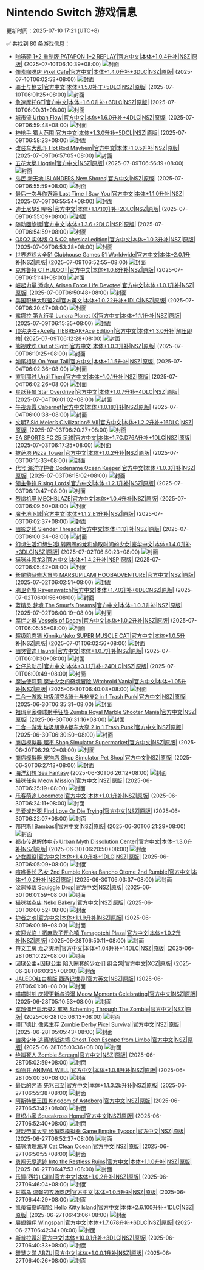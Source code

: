 # Nintendo Switch 游戏信息
更新时间：2025-07-10 17:21 (UTC+8)

✅ 共找到 80 条游戏信息：

- [啪嗒砰 1+2 重制版 PATAPON 1+2 REPLAY|官方中文|本体+1.0.4升补|NSZ|原版|](https://www.gamer520.com/95863.html) (2025-07-10T06:10:39+08:00)
  ![封面](https://shared.cdn.queniuqe.com/store_item_assets/steam/apps/2383200/def6952730d17905e2f4c53544ed64c6ae956634/capsule_616x353.jpg?t=1751985194)
- [像素咖啡店 Pixel Cafe|官方中文|本体+1.4.0升补+3DLC|NSZ|原版|](https://www.gamer520.com/69179.html) (2025-07-10T06:02:53+08:00)
  ![封面](https://ig.freer.blog/2023/12/11/f0d04e99a7bd2.jpg)
- [骑士与枪支|官方中文|本体+1.5.0补丁+5DLC|NSZ|原版|](https://www.gamer520.com/22243.html) (2025-07-10T06:01:25+08:00)
  ![封面](https://shared.cdn.queniuqe.com/store_item_assets/steam/apps/2175090/capsule_616x353.jpg?t=1713369673)
- [急速摩托GT|官方中文|本体+1.6.0升补+6DLC|NSZ|原版|](https://www.gamer520.com/26276.html) (2025-07-10T06:00:31+08:00)
  ![封面](https://assets.nintendo.com/image/upload/c_limit,f_auto,h_400,q_auto,w_700/v1/Legacy%20Videos/posters/43cjVraDE68FrkYD7iGyyJe1TktUwb_c)
- [城市流 Urban Flow|官方中文|本体+1.6.0升补+4DLC|NSZ|原版|](https://www.gamer520.com/5049.html) (2025-07-09T06:59:48+08:00)
  ![封面](https://shared.cdn.queniuqe.com/store_item_assets/steam/apps/2235340/capsule_616x353.jpg?t=1704295118)
- [神枪手 猎人范围|官方中文|本体+1.3.0升补+5DCL|NSZ|原版|](https://www.gamer520.com/53835.html) (2025-07-09T06:58:23+08:00)
  ![封面](https://img.piclabo.xyz/2024/05/16/6b85d1363434e.jpg)
- [改装车大乱斗 Hot Rod Mayhem|官方中文|本体+1.0.5升补|NSZ|原版|](https://www.gamer520.com/91379.html) (2025-07-09T06:57:05+08:00)
  ![封面](https://shared.cdn.queniuqe.com/store_item_assets/steam/apps/3062040/9472ceccc43695bff38ecd9464e022284260e71f/capsule_616x353.jpg?t=1743243579)
- [五花大绑 Hogtie|官方中文|NSZ|原版|](https://www.gamer520.com/95855.html) (2025-07-09T06:56:19+08:00)
  ![封面](https://assets.nintendo.com/image/upload/ar_16:9,c_lpad,w_1240/b_white/f_auto/q_auto/ncom/software/switch/70010000094972/9381902476dfe78dbc40440676ac8ad0b3bc1de0765eaeeca30e1d1f6706bb67)
- [岛民 新天地 ISLANDERS New Shores|官方中文|NSZ|原版|](https://www.gamer520.com/95853.html) (2025-07-09T06:55:59+08:00)
  ![封面](https://img-eshop.cdn.nintendo.net/i/52be9d2faed36575a5d638ed048d1f8b751414f1dfd1d6ceaa79f3204da4bf4c.jpg?w=1000)
- [最后一次与你邂逅 Last Time I Saw You|官方中文|本体+1.1.0升补|NSZ|](https://www.gamer520.com/95851.html) (2025-07-09T06:55:54+08:00)
  ![封面](https://shared.cdn.queniuqe.com/store_item_assets/steam/apps/1909750/capsule_616x353.jpg?t=1733905792)
- [迪士尼梦幻星谷|官方中文|本体+1.17.10升补+2DLC|NSZ|原版|](https://www.gamer520.com/41011.html) (2025-07-09T06:55:09+08:00)
  ![封面](https://shared.cdn.queniuqe.com/store_item_assets/steam/apps/1401590/capsule_616x353.jpg?t=1689883856)
- [随动回旋镖|官方中文|本体+1.3.6+2DLC|NSP|原版|](https://www.gamer520.com/18162.html) (2025-07-09T06:54:59+08:00)
  ![封面](https://shared.cdn.queniuqe.com/store_item_assets/steam/apps/965680/capsule_616x353.jpg?t=1718174787)
- [Q&Q2 实体版 Q & Q2 physical edition|官方中文|本体+1.0.3升补|NSZ|原版|](https://www.gamer520.com/95847.html) (2025-07-09T06:53:38+08:00)
  ![封面](https://s1.imagehub.cc/images/2025/07/10/be688280fc6efec9e227ec34a8aa8388.jpg)
- [世界游戏大全51 Clubhouse Games 51 Worldwide|官方中文|本体+2.0.1升补|NSZ|原版|](https://www.gamer520.com/93883.html) (2025-07-09T06:52:55+08:00)
  ![封面](https://store.nintendo.com.hk/media/catalog/product/cache/3be328691086628caca32d01ffcc430a/d/u/dummyname.jpg)
- [克苏鲁特 CTHULOOT|官方中文|本体+1.0.8升补|NSZ|原版|](https://www.gamer520.com/92882.html) (2025-07-09T06:51:41+08:00)
  ![封面](https://shared.cdn.queniuqe.com/store_item_assets/steam/apps/2283410/capsule_616x353.jpg?t=1745581369)
- [崛起力量 添命人 Arisen Force Life Devotee|官方中文|本体+1.0.1升补|NSZ|原版|](https://www.gamer520.com/94947.html) (2025-07-09T06:50:48+08:00)
  ![封面](https://ig.2468c.com/2024/11/30/d2a17562d9c48.jpg)
- [美国职棒大联盟24|官方英文|本体+1.0.22升补+1DLC|NSZ|原版|](https://www.gamer520.com/91310.html) (2025-07-09T06:20:47+08:00)
  ![封面](https://img-eshop.cdn.nintendo.net/i/b77a4d7290011650192b4336b7d2cc5bbfbd1c9222dc9f155c444b630affd2a2.jpg?w=1000)
- [露娜拉 第九行星 Lunara Planet IX|官方中文|本体+1.1.1升补|NSZ|原版|](https://www.gamer520.com/93707.html) (2025-07-09T06:15:35+08:00)
  ![封面](https://shared.cdn.queniuqe.com/store_item_assets/steam/apps/3124860/capsule_616x353.jpg?t=1734948718)
- [顶尖决胜+Ace版 TIEBREAK+Ace Edition|官方中文|本体+1.3.0升补|解压即撸|](https://www.gamer520.com/92991.html) (2025-07-09T06:12:28+08:00)
  ![封面](https://s1.imagehub.cc/images/2025/05/17/dd6e1b1508593b81dbe575cfcff3e1b0.jpg)
- [熊视眈眈 Out of Sight|官方中文|本体+1.0.3升补|NSZ|原版|](https://www.gamer520.com/94337.html) (2025-07-09T06:10:25+08:00)
  ![封面](https://s1.imagehub.cc/images/2025/06/13/e3a1ecb6fae6225c34b878f5b0220448.jpg)
- [如尾相随 On Your Tail|官方中文|本体+1.1.5升补|NSZ|原版|](https://www.gamer520.com/89895.html) (2025-07-04T06:02:36+08:00)
  ![封面](https://shared.cdn.queniuqe.com/store_item_assets/steam/apps/2132560/capsule_616x353.jpg?t=1734366716)
- [直到那时 Until Then|官方中文|本体+1.0.1升补|NSZ|原版|](https://www.gamer520.com/95384.html) (2025-07-04T06:02:26+08:00)
  ![封面](https://assets.nintendo.com/image/upload/ar_16:9,c_lpad,w_1240/b_white/f_auto/q_auto/ncom/software/switch/70010000095764/5f2ac0c2d9d00a9a3347b49219e76db1c9e14c4475db957a0c4634a1fc693335)
- [星跃狂飙 Star Overdrive|官方中文|本体+1.0.7升补+4DLC|NSZ|原版|](https://www.gamer520.com/91091.html) (2025-07-04T06:01:02+08:00)
  ![封面](https://shared.cdn.queniuqe.com/store_item_assets/steam/apps/2055590/capsule_616x353.jpg?t=1744021215)
- [午夜赤霞 Cabernet|官方中文|本体+1.0.18升补|NSZ|原版|](https://www.gamer520.com/88815.html) (2025-07-04T06:00:38+08:00)
  ![封面](https://shared.cdn.queniuqe.com/store_item_assets/steam/apps/2401410/capsule_616x353.jpg?t=1740074530)
- [文明7 Sid Meier’s Civilization® VII|官方中文|本体+1.2.2升补+16DLC|NSZ|原版|](https://www.gamer520.com/95555.html) (2025-07-03T06:20:27+08:00)
  ![封面](https://shared.cdn.queniuqe.com/store_item_assets/steam/apps/1295660/capsule_616x353.jpg?t=1738771302)
- [EA SPORTS FC 25 足球|官方中文|本体+1.7C.D76A升补+1DLC|NSZ|原版|](https://www.gamer520.com/85474.html) (2025-07-03T06:17:25+08:00)
  ![封面](https://shared.cdn.queniuqe.com/store_item_assets/steam/apps/2669320/capsule_616x353.jpg?t=1724359060)
- [披萨塔 Pizza Tower|官方中文|本体+1.0.2升补|NSZ|原版|](https://www.gamer520.com/81358.html) (2025-07-03T06:15:33+08:00)
  ![封面](https://shared.cdn.queniuqe.com/store_item_assets/steam/apps/2231450/capsule_616x353.jpg?t=1724770820)
- [代号 海洋守护者 Codename Ocean Keeper|官方中文|本体+1.0.3升补|NSZ|原版|](https://www.gamer520.com/87467.html) (2025-07-03T06:15:02+08:00)
  ![封面](https://shared.cdn.queniuqe.com/store_item_assets/steam/apps/2845630/capsule_616x353.jpg?t=1734098945)
- [领主争锋 Rising Lords|官方中文|本体+1.2.1升补|NSZ|原版|](https://www.gamer520.com/71132.html) (2025-07-03T06:10:47+08:00)
  ![封面](https://ig.freer.blog/2024/01/19/9995529c756ee.jpg)
- [烈焰机甲 MECHBLAZE|官方中文|本体+1.0.4升补|NSZ|原版|](https://www.gamer520.com/69307.html) (2025-07-03T06:09:50+08:00)
  ![封面](https://ig.freer.blog/2023/12/14/150bddf1dfe43.jpg)
- [魔卡地下城|官方中文|本体+1.1.2.E1升补|NSZ|原版|](https://www.gamer520.com/73845.html) (2025-07-03T06:02:37+08:00)
  ![封面](https://shared.cdn.queniuqe.com/store_item_assets/steam/apps/1824580/capsule_616x353.jpg?t=1697595713)
- [幽影之线 Slender Threads|官方中文|本体+1.1升补|NSZ|原版|](https://www.gamer520.com/95546.html) (2025-07-03T06:00:34+08:00)
  ![封面](https://assets.nintendo.com/image/upload/ar_16:9,c_lpad,w_1240/b_white/f_auto/q_auto/ncom/software/switch/70010000095074/64aa4ee1ccacda522814255344be560559bc8c0d1da35d7b4874d440df7ef4c2)
- [幻想生活幻想生活i 转圈圈的龙和偷取时间的少女|豪华中文|本体+1.4.0升补+3DLC|NSZ|原版|](https://www.gamer520.com/93136.html) (2025-07-02T06:50:23+08:00)
  ![封面](https://s1.imagehub.cc/images/2025/05/19/cb906391a534eb00e17bf121c243ee9c.jpg)
- [猫咪斗恶龙3|官方中文|本体+1.4.2升补|NSP|原版|](https://www.gamer520.com/80662.html) (2025-07-02T06:05:42+08:00)
  ![封面](https://shared.cdn.queniuqe.com/store_item_assets/steam/apps/2305840/capsule_616x353_schinese.jpg?t=1723017465)
- [长尾豹马修大冒险 MARSUPILAMI HOOBADVENTURE|官方中文|NSZ|原版|](https://www.gamer520.com/95505.html) (2025-07-02T06:02:51+08:00)
  ![封面](https://shared.cdn.queniuqe.com/store_item_assets/steam/apps/1586700/capsule_616x353.jpg?t=1719504275)
- [鸦卫奇旅 Ravenswatch|官方中文|本体+1.7.0升补+6DLCNSZ|原版|](https://www.gamer520.com/87710.html) (2025-07-02T06:01:56+08:00)
  ![封面](https://ig.2468c.com/2024/07/02/1b1c04bcb5efb.jpg)
- [蓝精灵 梦境 The Smurfs Dreams|官方中文|本体+1.0.3升补|NSZ|原版|](https://www.gamer520.com/83820.html) (2025-07-02T06:00:19+08:00)
  ![封面](https://shared.cdn.queniuqe.com/store_item_assets/steam/apps/2602020/capsule_616x353.jpg?t=1729499358)
- [腐烂之器 Vessels of Decay|官方中文|本体+1.0.2升补|NSZ|原版|](https://www.gamer520.com/94730.html) (2025-07-01T06:05:55+08:00)
  ![封面](https://shared.cdn.queniuqe.com/store_item_assets/steam/apps/1425180/ab27698613f621dade921156bcdc4ff2a8f37e55/capsule_616x353.jpg?t=1750344905)
- [超级肌肉猫 KinnikuNeko SUPER MUSCLE CAT|官方中文|本体+1.0.5升补|NSZ|原版|](https://www.gamer520.com/90140.html) (2025-07-01T06:02:56+08:00)
  ![封面](https://shared.cdn.queniuqe.com/store_item_assets/steam/apps/1332950/capsule_616x353.jpg?t=1741813798)
- [幽灵霍迪 Hauntii|官方中文|本体+1.0.7升补|NSZ|原版|](https://www.gamer520.com/77108.html) (2025-07-01T06:01:30+08:00)
  ![封面](https://shared.cdn.queniuqe.com/store_item_assets/steam/apps/2060790/capsule_616x353_schinese.jpg?t=1716480079)
- [公仔总动员|官方中文|本体+3.1.1升补+24DLC|NSZ|原版|](https://www.gamer520.com/86012.html) (2025-07-01T06:00:49+08:00)
  ![封面](https://shared.cdn.queniuqe.com/store_item_assets/steam/apps/1843310/capsule_616x353.jpg?t=1726263190)
- [魔法使莉莉 魔法少女的奇境冒险 Witchroid Vania|官方中文|本体+1.05升补|NSZ|原版|](https://www.gamer520.com/89893.html) (2025-06-30T06:40:08+08:00)
  ![封面](https://s1.imagehub.cc/images/2025/03/13/72f8a41cbbe1ab7234f60e0d4536023b.jpg)
- [二合一游戏 垃圾朋克&骑士与枪支2 in 1 Trash Punk|官方中文|NSZ|原版|](https://www.gamer520.com/95388.html) (2025-06-30T06:35:31+08:00)
  ![封面](https://assets.nintendo.com/image/upload/ar_16:9,c_lpad,w_1240/b_white/f_auto/q_auto/ncom/software/switch/70010000089228/2b6ddaaa3afdfdbd2cd51b72fde827551a6d520bd84246b0e7aef4dbbf1f9431)
- [祖玛皇家弹球射手狂热 Zumba Royal Marble Shooter Mania|官方中文|NSZ|原版|](https://www.gamer520.com/95386.html) (2025-06-30T06:31:16+08:00)
  ![封面](https://assets.nintendo.com/image/upload/ar_16:9,c_lpad,w_1240/b_white/f_auto/q_auto/ncom/software/switch/70010000087194/07866005bc01a6623d619b5e4d9cbbadfbbb82f59f8bb3f9548bdfef97ba1baf)
- [二合一游戏 垃圾朋克&餐车大亨 2 in 1 Trash Punk|官方中文|NSZ|原版|](https://www.gamer520.com/95391.html) (2025-06-30T06:30:50+08:00)
  ![封面](https://img-eshop.cdn.nintendo.net/i/4b032fbd3678885a77d68664e25a3bcbab35633b08d197ff4be9f5d4b18c865b.jpg?w=1000)
- [商店模拟器 超市 Shop Simulator Supermarket|官方中文|NSZ|原版|](https://www.gamer520.com/95382.html) (2025-06-30T06:29:12+08:00)
  ![封面](https://shared.cdn.queniuqe.com/store_item_assets/steam/apps/2886550/capsule_616x353.jpg?t=1729871086)
- [商店模拟器 宠物店 Shop Simulator Pet Shop|官方中文|NSZ|原版|](https://www.gamer520.com/95380.html) (2025-06-30T06:27:13+08:00)
  ![封面](https://assets.nintendo.com/image/upload/ar_16:9,c_lpad,w_1240/b_white/f_auto/q_auto/ncom/software/switch/70010000089034/0870ff841594996538efa74f44c016d1f8bf37d9e5f48ddaa2ebb8183ae4bb49)
- [海洋幻想 Sea Fantasy](https://www.gamer520.com/95378.html) (2025-06-30T06:26:12+08:00)
  ![封面](https://shared.cdn.queniuqe.com/store_item_assets/steam/apps/2835110/capsule_616x353_schinese.jpg?t=1736236800)
- [猫咪任务 Meow Mission|官方中文|NSZ|原版|](https://www.gamer520.com/95376.html) (2025-06-30T06:25:19+08:00)
  ![封面](https://assets.nintendo.com/image/upload/ar_16:9,c_lpad,w_1240/b_white/f_auto/q_auto/ncom/software/switch/70010000088329/4d3eb696f9d1617be12b0c79ce2180e71667a28faa652d7a8394eb3bb45a3078)
- [乐客萌途 Locomoto|官方中文|本体+1.0.1升补|NSZ|原版|](https://www.gamer520.com/95374.html) (2025-06-30T06:24:11+08:00)
  ![封面](https://shared.cdn.queniuqe.com/store_item_assets/steam/apps/2328650/6047a35ec00b5fe74d64b99fa8f861a31d54b870/capsule_616x353.jpg?t=1744196721)
- [寻爱或赴死 Find Love Or Die Trying|官方中文|NSZ|原版|](https://www.gamer520.com/95372.html) (2025-06-30T06:22:07+08:00)
  ![封面](https://assets.nintendo.com/image/upload/ar_16:9,c_lpad,w_1240/b_white/f_auto/q_auto/ncom/software/switch/70010000075291/d8ec8cb73522aa8802728f5e11580b5e081ee5502c8f36ac605425882706629f)
- [邦巴斯! Bambas!|官方中文|NSZ|原版|](https://www.gamer520.com/95370.html) (2025-06-30T06:21:29+08:00)
  ![封面](https://assets.nintendo.com/image/upload/ar_16:9,c_lpad,w_1240/b_white/f_auto/q_auto/ncom/software/switch/70010000091570/f073dfcb9fee170bef553e1ffc0298aca94fb56c0a13a6908295d1d8f31a1d3c)
- [都市传说解体中心 Urban Myth Dissolution Center|官方中文|本体+1.3.0升补|NSZ|原版|](https://www.gamer520.com/88510.html) (2025-06-30T06:20:50+08:00)
  ![封面](https://shared.cdn.queniuqe.com/store_item_assets/steam/apps/2089600/capsule_616x353_schinese.jpg?t=1739373880)
- [少女魔役|官方中文|本体+1.4.0升补+1DLC|NSZ|原版|](https://www.gamer520.com/90459.html) (2025-06-30T06:05:09+08:00)
  ![封面](https://shared.cdn.queniuqe.com/store_item_assets/steam/apps/3253630/cf10b743425243194ab33b7b3941fe0451500abe/capsule_616x353_tchinese.jpg?t=1742397583)
- [喧哗番长 乙女 2nd Rumble Kenka Bancho Otome 2nd Rumble|官方中文|本体+1.0.2升补|NSZ|原版|](https://www.gamer520.com/95362.html) (2025-06-30T06:03:37+08:00)
  ![封面](https://img-eshop.cdn.nintendo.net/i/e6dfc4dd995271c12598e45bcb6d5713ef7d1810b4131a540a9a03711affd663.jpg?w=1000)
- [涂鸦掉落 Squiggle Drop|官方中文|NSZ|原版|](https://www.gamer520.com/95360.html) (2025-06-30T06:01:59+08:00)
  ![封面](https://shared.cdn.queniuqe.com/store_item_assets/steam/apps/2838400/capsule_616x353.jpg?t=1728056929)
- [猫咪糕点店 Neko Bakery|官方中文|NSZ|原版|](https://www.gamer520.com/95365.html) (2025-06-30T06:00:52+08:00)
  ![封面](https://assets.nintendo.com/image/upload/ar_16:9,c_lpad,w_1240/b_white/f_auto/q_auto/ncom/software/switch/70010000094041/97136ff90b33253112b4f7e6c72b96e94e049964f44f2b7e54ebc394bf690b33)
- [护者之魂|官方中文|本体+1.1.9升补|NSZ|原版|](https://www.gamer520.com/84115.html) (2025-06-30T06:00:19+08:00)
  ![封面](https://shared.cdn.queniuqe.com/store_item_assets/steam/apps/2002220/capsule_616x353_schinese.jpg?t=1722864553)
- [欢迎光临！拓麻歌子开心镇 Tamagotchi Plaza|官方中文|本体+1.0.2升补|NSZ|原版|](https://www.gamer520.com/95317.html) (2025-06-28T06:50:11+08:00)
  ![封面](https://assets.nintendo.com/image/upload/ar_16:9,c_lpad,w_1240/b_white/f_auto/q_auto/ncom/software/switch/70010000064036/7a198db51348d2dc53316d23abce7b6c4b8f2c9e528de236961bbaa5a900012e)
- [符文工房 龙之天地|官方中文|本体+1.04升补+14DLC|NSZ|原版|](https://www.gamer520.com/93898.html) (2025-06-28T06:10:22+08:00)
  ![封面](https://s1.imagehub.cc/images/2025/06/04/21dd2eb26d333c54dfa8eca3966342bd.jpg)
- [囚狱公主+囚狱公主 陷入圈套的少女们 组合包|官方中文|XCZ|原版|](https://www.gamer520.com/95308.html) (2025-06-28T06:03:25+08:00)
  ![封面](https://img-eshop.cdn.nintendo.net/i/abe47b2ce34053791b74c929e7e87dbe410f777acde4e8bfcee2a2947597f7cb.jpg?w=1000)
- [JALECO红白机版 西游记世界|官方英文|NSZ|原版|](https://www.gamer520.com/95306.html) (2025-06-28T06:01:08+08:00)
  ![封面](https://assets.nintendo.com/image/upload/ar_16:9,c_lpad,w_656/b_white/f_auto/q_auto/ncom/software/switch/70010000087699/42d9af46a7cda2b2bf7239bf06696171888455b287ef6561d58427d2705f1948)
- [喵喵时刻 庆祝更新与浪漫 Meow Moments Celebrating|官方中文|NSZ|原版|](https://www.gamer520.com/95304.html) (2025-06-28T05:10:53+08:00)
  ![封面](https://shared.cdn.queniuqe.com/store_item_assets/steam/apps/2647300/capsule_616x353_schinese.jpg?t=1745861683)
- [穿越僵尸启示录2 牢笼 Scheming Through The Zombie|官方中文|NSZ|原版|](https://www.gamer520.com/95302.html) (2025-06-28T05:06:13+08:00)
  ![封面](https://shared.cdn.queniuqe.com/store_item_assets/steam/apps/813540/capsule_616x353.jpg?t=1748877539)
- [僵尸德比 像素生存 Zombie Derby Pixel Survival|官方中文|NSZ|原版|](https://www.gamer520.com/95300.html) (2025-06-28T05:05:43+08:00)
  ![封面](https://shared.cdn.queniuqe.com/store_item_assets/steam/apps/1271690/capsule_616x353.jpg?t=1725055017)
- [幽灵少年 逃离地狱边境 Ghost Teen Escape from Limbo|官方中文|NSZ|原版|](https://www.gamer520.com/95298.html) (2025-06-28T05:03:36+08:00)
  ![封面](https://shared.cdn.queniuqe.com/store_item_assets/steam/apps/2829660/capsule_616x353.jpg?t=1720816967)
- [绝叫死人 Zombie Scream|官方中文|NSZ|原版|](https://www.gamer520.com/95296.html) (2025-06-28T05:02:59+08:00)
  ![封面](https://shared.cdn.queniuqe.com/store_item_assets/steam/apps/1971100/capsule_616x353_tchinese.jpg?t=1674468275)
- [动物井 ANIMAL WELL|官方中文|本体+1.0.8升补|NSZ|原版|](https://www.gamer520.com/76401.html) (2025-06-28T05:00:30+08:00)
  ![封面](https://shared.cdn.queniuqe.com/store_item_assets/steam/apps/813230/capsule_616x353.jpg?t=1715259609)
- [最后的咒语 先兆已至|官方中文|本体+1.1.3.2b升补|NSZ|原版|](https://www.gamer520.com/54373.html) (2025-06-27T06:55:38+08:00)
  ![封面](https://shared.cdn.queniuqe.com/store_item_assets/steam/apps/3023570/1b95a61d0b4eb281efd3fdbb869bac896ffa5c48/capsule_616x353.jpg?t=1744117764)
- [阿斯特堡王国 Kingdom of Asteborg|官方中文|NSZ|原版|](https://www.gamer520.com/95276.html) (2025-06-27T06:53:42+08:00)
  ![封面](https://assets.nintendo.com/image/upload/ar_16:9,b_auto:border,c_lpad/b_white/f_auto/q_auto/dpr_1.5/c_scale,w_700/ncom/software/switch/70010000082533/164c9f468e14f644594112c8a0576ea5ca4173ee9f2ccbdceb284d42e5572e70)
- [鼠织小家 Squeakross Home|官方中文|NSZ|原版|](https://www.gamer520.com/95278.html) (2025-06-27T06:52:40+08:00)
  ![封面](https://assets.nintendo.com/image/upload/ar_16:9,c_lpad,w_1240/b_white/f_auto/q_auto/ncom/software/switch/70010000095394/e784ccb2f2b60b06a0959f277b5832d8dc806bb706909d3fdb6173e7c89eee37)
- [游戏帝国大亨 经销商模拟器 Game Empire Tycoon|官方中文|NSZ|原版|](https://www.gamer520.com/95274.html) (2025-06-27T06:52:37+08:00)
  ![封面](https://assets.nintendo.com/image/upload/ar_16:9,c_lpad,w_1240/b_white/f_auto/q_auto/ncom/software/switch/70010000086629/28f63a1e49b7195487d5df54dc1546b4f3f1a38eacebe85d912264e78435eb9b)
- [猫咪清理海洋 Cat Clean Ocean|官方中文|NSZ|原版|](https://www.gamer520.com/95272.html) (2025-06-27T06:50:55+08:00)
  ![封面](https://assets.nintendo.com/image/upload/ar_16:9,c_lpad,w_1240/b_white/f_auto/q_auto/ncom/software/switch/70010000087186/fbf4dc376fd8b4d0025276ffdbe3433960a52b5d268e042c0f88ca13e713900e)
- [勇闯无尽遗迹 Into the Restless Ruins|官方中文|本体+1.1.0升补|NSZ|原版|](https://www.gamer520.com/94004.html) (2025-06-27T06:47:53+08:00)
  ![封面](https://shared.cdn.queniuqe.com/store_item_assets/steam/apps/2877770/capsule_616x353.jpg?t=1747747006)
- [乐瞳(西拉) Cilla|官方中文|本体+1.0.2升补|NSZ|原版|](https://www.gamer520.com/85406.html) (2025-06-27T06:46:04+08:00)
  ![封面](https://assets.nintendo.com/image/upload/ar_16:9,b_auto:border,c_lpad/b_white/f_auto/q_auto/dpr_1.5/c_scale,w_1300/ncom/software/switch/70010000080003/ad628848c3e7c248b1695f2e7ffb43df6dcd3e9fc5fc4b2e951d4b30f943fe46)
- [甘露岛 温馨的农场商店|官方中文|本体+1.0.5升补|NSZ|原版|](https://www.gamer520.com/89774.html) (2025-06-27T06:44:29+08:00)
  ![封面](https://shared.cdn.queniuqe.com/store_item_assets/steam/apps/2711030/capsule_616x353.jpg?t=1741359806)
- [凯蒂猫岛屿冒险 Hello Kitty Island|官方中文|本体+2.6.100升补+1DLC|NSZ|原版|](https://www.gamer520.com/90178.html) (2025-06-27T06:43:06+08:00)
  ![封面](https://shared.cdn.queniuqe.com/store_item_assets/steam/apps/2495100/319fa0f2237f4eb2daaed1ca1695f9fb83728ccb/capsule_616x353.jpg?t=1738357302)
- [展翅翱翔 Wingspan|官方中文|本体+1.7.678升补+6DLC|NSZ|原版|](https://www.gamer520.com/8935.html) (2025-06-27T06:42:34+08:00)
  ![封面](https://shared.cdn.queniuqe.com/store_item_assets/steam/apps/1962870/capsule_616x353.jpg?t=1702403167)
- [斯普拉遁3|官方中文|本体+10.0.1升补+3DLC|NSZ|原版|](https://www.gamer520.com/59472.html) (2025-06-27T06:40:33+08:00)
  ![封面](https://ig.freer.blog/2023/09/16/1274526c60d5c.jpg)
- [智慧之洋 ABZU|官方中文|本体+1.0.0.1升补|NSZ|原版|](https://www.gamer520.com/95264.html) (2025-06-27T06:40:26+08:00)
  ![封面](https://shared.cdn.queniuqe.com/store_item_assets/steam/apps/384190/capsule_616x353.jpg?t=1736954887)
